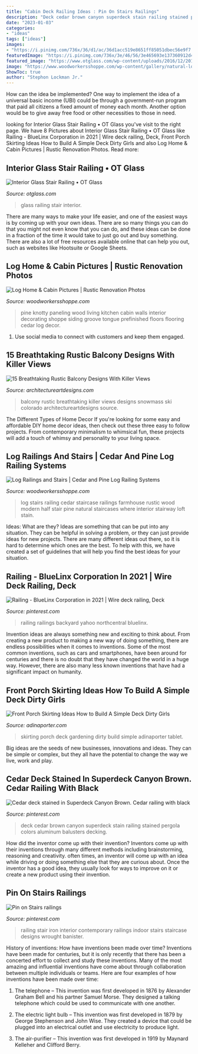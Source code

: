 ```yaml
---
title: "Cabin Deck Railing Ideas : Pin On Stairs Railings"
description: "Deck cedar brown canyon superdeck stain railing stained pergola colors aluminum balusters decking"
date: "2023-01-03"
categories:
- "ideas"
tags: ["ideas"]
images:
- "https://i.pinimg.com/736x/36/d1/ac/36d1acc519e8651ff85051dbec56e9f7.jpg"
featuredImage: "https://i.pinimg.com/736x/3e/46/56/3e465693e137360912d4a41b7110ac0e.jpg"
featured_image: "https://www.otglass.com/wp-content/uploads/2016/12/2016-12-07-12.28.13.jpg"
image: "https://www.woodworkersshoppe.com/wp-content/gallery/natural-log-stairs/03StairsA.jpg"
ShowToc: true
author: "Stephon Lockman Jr."
---
```



How can the idea be implemented?
One way to implement the idea of a universal basic income (UBI) could be through a government-run program that paid all citizens a fixed amount of money each month. Another option would be to give away free food or other necessities to those in need.

	

		
looking for Interior Glass Stair Railing • OT Glass you've visit to the right page. We have 8 Pictures about Interior Glass Stair Railing • OT Glass like Railing - BlueLinx Corporation in 2021 | Wire deck railing, Deck, Front Porch Skirting Ideas How to Build A Simple Deck Dirty Girls and also Log Home &amp; Cabin Pictures | Rustic Renovation Photos. Read more:
		
    
## Interior Glass Stair Railing • OT Glass

<img loading=lazy src="https://www.otglass.com/wp-content/uploads/2016/12/2016-12-07-12.28.13.jpg" onerror="this.onerror=null;this.src='https://tse2.mm.bing.net/th?id=OIP.mvQlzNuZYwGUu_kJEowTpAHaJ4&amp;pid=15.1';" alt="Interior Glass Stair Railing • OT Glass">

_Source: otglass.com_

>glass railing stair interior. 

	

There are many ways to make your life easier, and one of the easiest ways is by coming up with your own ideas. There are so many things you can do that you might not even know that you can do, and these ideas can be done in a fraction of the time it would take to just go out and buy something. There are also a lot of free resources available online that can help you out, such as websites like Hootsuite or Google Sheets.

    
## Log Home &amp; Cabin Pictures | Rustic Renovation Photos

<img loading=lazy src="http://www.woodworkersshoppe.com/wp-content/gallery/main-gallery-1/06.jpg" onerror="this.onerror=null;this.src='https://tse2.mm.bing.net/th?id=OIP.yaBw5hA8VUB5EnOKMxNdpQHaLJ&amp;pid=15.1';" alt="Log Home &amp; Cabin Pictures | Rustic Renovation Photos">

_Source: woodworkersshoppe.com_

>pine knotty paneling wood living kitchen cabin walls interior decorating shoppe siding groove tongue prefinished floors flooring cedar log decor. 

	

1. Use social media to connect with customers and keep them engaged.

    
## 15 Breathtaking Rustic Balcony Designs With Killer Views

<img loading=lazy src="https://www.architectureartdesigns.com/wp-content/uploads/2016/10/15-Breathtaking-Rustic-Balcony-Designs-With-Killer-Views-6.jpg" onerror="this.onerror=null;this.src='https://tse2.mm.bing.net/th?id=OIP.Kg7VCfU1RiHo3ZoR2wTlBgHaLF&amp;pid=15.1';" alt="15 Breathtaking Rustic Balcony Designs With Killer Views">

_Source: architectureartdesigns.com_

>balcony rustic breathtaking killer views designs snowmass ski colorado architectureartdesigns source. 

	

The Different Types of Home Decor
If you're looking for some easy and affordable DIY home decor ideas, then check out these three easy to follow projects. From contemporary minimalism to whimsical fun, these projects will add a touch of whimsy and personality to your living space.

    
## Log Railings And Stairs | Cedar And Pine Log Railing Systems

<img loading=lazy src="https://www.woodworkersshoppe.com/wp-content/gallery/natural-log-stairs/03StairsA.jpg" onerror="this.onerror=null;this.src='https://tse2.mm.bing.net/th?id=OIP.kiugCd-5i9c3ze3_zcYMAQHaLH&amp;pid=15.1';" alt="Log Railings and Stairs | Cedar and Pine Log Railing Systems">

_Source: woodworkersshoppe.com_

>log stairs railing cedar staircase railings farmhouse rustic wood modern half stair pine natural staircases where interior stairway loft stain. 

	

Ideas: What are they?
Ideas are something that can be put into any situation. They can be helpful in solving a problem, or they can just provide ideas for new projects. There are many different ideas out there, so it is hard to determine which ones are the best. To help with this, we have created a set of guidelines that will help you find the best ideas for your situation.

    
## Railing - BlueLinx Corporation In 2021 | Wire Deck Railing, Deck

<img loading=lazy src="https://i.pinimg.com/736x/91/4d/41/914d417cba22746599f00fba4b66de43.jpg" onerror="this.onerror=null;this.src='https://tse3.mm.bing.net/th?id=OIP.BObUA2HrKBA2p_LYU5l6NgHaJ3&amp;pid=15.1';" alt="Railing - BlueLinx Corporation in 2021 | Wire deck railing, Deck">

_Source: pinterest.com_

>railing railings backyard yahoo northcentral bluelinx. 

	

Invention ideas are always something new and exciting to think about. From creating a new product to making a new way of doing something, there are endless possibilities when it comes to inventions. Some of the most common inventions, such as cars and smartphones, have been around for centuries and there is no doubt that they have changed the world in a huge way. However, there are also many less known inventions that have had a significant impact on humanity.

    
## Front Porch Skirting Ideas How To Build A Simple Deck Dirty Girls

<img loading=lazy src="https://www.adinaporter.com/wp-content/uploads/thon/front-porch-skirting-ideas-how-to-build-a-simple-deck-dirty-girls-gardening-pinterest-of-front-porch-skirting-ideas-1024x600.jpg" onerror="this.onerror=null;this.src='https://tse4.mm.bing.net/th?id=OIP.wuWT_pa1-MW9XD8qgMDmGwHaEV&amp;pid=15.1';" alt="Front Porch Skirting Ideas How to Build A Simple Deck Dirty Girls">

_Source: adinaporter.com_

>skirting porch deck gardening dirty build simple adinaporter tablet. 

	

Big ideas are the seeds of new businesses, innovations and ideas. They can be simple or complex, but they all have the potential to change the way we live, work and play.

    
## Cedar Deck Stained In Superdeck Canyon Brown. Cedar Railing With Black

<img loading=lazy src="https://i.pinimg.com/736x/36/d1/ac/36d1acc519e8651ff85051dbec56e9f7.jpg" onerror="this.onerror=null;this.src='https://tse2.mm.bing.net/th?id=OIP.qcWeRIrdR8KKPr1EqBwo9AHaJ3&amp;pid=15.1';" alt="Cedar deck stained in Superdeck Canyon Brown. Cedar railing with black">

_Source: pinterest.com_

>deck cedar brown canyon superdeck stain railing stained pergola colors aluminum balusters decking. 

	

How did the inventor come up with their invention?
Inventors come up with their inventions through many different methods including brainstorming, reasoning and creativity. often times, an inventor will come up with an idea while driving or doing something else that they are curious about. Once the inventor has a good idea, they usually look for ways to improve on it or create a new product using their invention.

    
## Pin On Stairs Railings

<img loading=lazy src="https://i.pinimg.com/736x/3e/46/56/3e465693e137360912d4a41b7110ac0e.jpg" onerror="this.onerror=null;this.src='https://tse4.mm.bing.net/th?id=OIP.CZmg_Hm_pufEB7yjTPMUwQHaJ3&amp;pid=15.1';" alt="Pin on Stairs railings">

_Source: pinterest.com_

>railing stair iron interior contemporary railings indoor stairs staircase designs wrought banister. 

	

History of inventions: How have inventions been made over time?
Inventions have been made for centuries, but it is only recently that there has been a concerted effort to collect and study these inventions. Many of the most amazing and influential inventions have come about through collaboration between multiple individuals or teams. Here are four examples of how inventions have been made over time:

1) The telephone – This invention was first developed in 1876 by Alexander Graham Bell and his partner Samuel Morse. They designed a talking telephone which could be used to communicate with one another.

2) The electric light bulb – This invention was first developed in 1879 by George Stephenson and John Wise. They created a device that could be plugged into an electrical outlet and use electricity to produce light.

3) The air-purifier – This invention was first developed in 1919 by Maynard Kelleher and Clifford Berry.


